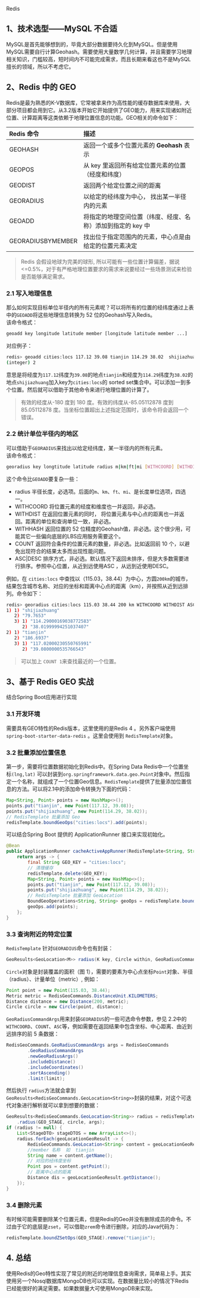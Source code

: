 Redis 
<a name="uTlPT"></a>
## 1、技术选型——MySQL 不合适
MySQL是首先能够想到的，毕竟大部分数据要持久化到MySQL。但是使用MySQL需要自行计算Geohash。需要使用大量数学几何计算，并且需要学习地理相关知识，门槛较高，短时间内不可能完成需求，而且长期来看这也不是MySQL擅长的领域，所以不考虑它。
<a name="eAWKI"></a>
## 2、Redis 中的 GEO
Redis是最为熟悉的K-V数据库，它常被拿来作为高性能的缓存数据库来使用，大部分项目都会用到它。从3.2版本开始它开始提供了GEO能力，用来实现诸如附近位置、计算距离等这类依赖于地理位置信息的功能。GEO相关的命令如下：

| Redis 命令 | 描述 |
| :--- | :--- |
| GEOHASH | 返回一个或多个位置元素的 **Geohash** 表示 |
| GEOPOS | 从 key 里返回所有给定位置元素的位置（经度和纬度） |
| GEODIST | 返回两个给定位置之间的距离 |
| GEORADIUS | 以给定的经纬度为中心， 找出某一半径内的元素 |
| GEOADD | 将指定的地理空间位置（纬度、经度、名称）添加到指定的 key 中 |
| GEORADIUSBYMEMBER | 找出位于指定范围内的元素，中心点是由给定的位置元素决定 |

> Redis 会假设地球为完美的球形, 所以可能有一些位置计算偏差，据说<=0.5%，对于有严格地理位置要求的需求来说要经过一些场景测试来检验是否能够满足需求。

<a name="Cvvcj"></a>
### 2.1 写入地理信息
那么如何实现目标单位半径内的所有元素呢？可以将所有的位置的经纬度通过上表中的`GEOADD`将这些地理信息转换为 52 位的Geohash写入Redis。<br />该命令格式：
```bash
geoadd key longitude latitude member [longitude latitude member ...]
```
对应例子：
```bash
redis> geoadd cities:locs 117.12 39.08 tianjin 114.29 38.02  shijiazhuang
(integer) 2
```
意思是将经度为`117.12`纬度为`39.08`的地点`tianjin`和经度为`114.29`纬度为`38.02`的地点`shijiazhuang`加入key为`cities:locs`的 sorted set集合中。可以添加一到多个位置。然后就可以借助于其他命令来进行地理位置的计算了。
> 有效的经度从-180 度到 180 度。有效的纬度从-85.05112878 度到 85.05112878 度。当坐标位置超出上述指定范围时，该命令将会返回一个错误。

<a name="6k1BK"></a>
### 2.2 统计单位半径内的地区
可以借助于`GEORADIUS`来找出以给定经纬度，某一半径内的所有元素。<br />该命令格式：
```bash
georadius key longtitude latitude radius m|km|ft|mi [WITHCOORD] [WITHDIST] [WITHHASH] [COUNT count] [ASC|DESC]
```
这个命令比`GEOADD`要复杂一些：

- radius 半径长度，必选项。后面的`m`、`km`、`ft`、`mi`、是长度单位选项，四选一。
- WITHCOORD 将位置元素的经度和维度也一并返回，非必选。
- WITHDIST 在返回位置元素的同时， 将位置元素与中心点的距离也一并返回。距离的单位和查询单位一致，非必选。
- WITHHASH 返回位置的 52 位精度的Geohash值，非必选。这个很少用，可能其它一些偏向底层的LBS应用服务需要这个。
- COUNT 返回符合条件的位置元素的数量，非必选。比如返回前 10 个，以避免出现符合的结果太多而出现性能问题。
- ASC|DESC 排序方式，非必选。默认情况下返回未排序，但是大多数需要进行排序。参照中心位置，从近到远使用ASC ，从远到近使用DESC。

例如，在 `cities:locs` 中查找以（115.03，38.44）为中心，方圆`200km`的城市，结果包含城市名称、对应的坐标和距离中心点的距离（km），并按照从近到远排列。命令如下：
```bash
redis> georadius cities:locs 115.03 38.44 200 km WITHCOORD WITHDIST ASC
1) 1) "shijiazhuang"
   2) "79.7653"
   3) 1) "114.29000169038772583"
      2) "38.01999994251037407"
2) 1) "tianjin"
   2) "186.6937"
   3) 1) "117.02000230550765991"
      2) "39.0800000535766543"
```
> 可以加上 `COUNT 1`来查找最近的一个位置。

<a name="NqkhS"></a>
## 3、基于 Redis GEO 实战
结合Spring Boot应用进行实现
<a name="2lOIM"></a>
### 3.1 开发环境
需要具有GEO特性的Redis版本，这里使用的是Redis 4 。另外客户端使用 `spring-boot-starter-data-redis` 。这里会使用到 `RedisTemplate`对象。
<a name="tulCO"></a>
### 3.2 批量添加位置信息
第一步，需要将位置数据初始化到Redis中。在Spring Data Redis中一个位置坐标`(lng,lat)` 可以封装到`org.springframework.data.geo.Point`对象中。然后指定一个名称，就组成了一个位置Geo信息。`RedisTemplate`提供了批量添加位置信息的方法。可以将2.1中的添加命令转换为下面的代码：
```java
Map<String, Point> points = new HashMap<>();
points.put("tianjin", new Point(117.12, 39.08));
points.put("shijiazhuang", new Point(114.29, 38.02));
// RedisTemplate 批量添加 Geo
redisTemplate.boundGeoOps("cities:locs").add(points);
```
可以结合Spring Boot 提供的 ApplicationRunner 接口来实现初始化。
```java
@Bean
public ApplicationRunner cacheActiveAppRunner(RedisTemplate<String, String> redisTemplate) {
    return args -> {
        final String GEO_KEY = "cities:locs";
        // 清理缓存
        redisTemplate.delete(GEO_KEY);
        Map<String, Point> points = new HashMap<>();
        points.put("tianjin", new Point(117.12, 39.08));
        points.put("shijiazhuang", new Point(114.29, 38.02));
        // RedisTemplate 批量添加 GeoLocation
        BoundGeoOperations<String, String> geoOps = redisTemplate.boundGeoOps(GEO_KEY);
        geoOps.add(points);
    };
}
```
<a name="5WouZ"></a>
### 3.3 查询附近的特定位置
`RedisTemplate` 针对`GEORADIUS`命令也有封装：
```java
GeoResults<GeoLocation<M>> radius(K key, Circle within, GeoRadiusCommandArgs args)
```
`Circle`对象是封装覆盖的面积（图 1），需要的要素为中心点坐标`Point`对象、半径（radius）、计量单位（metric）, 例如：
```java
Point point = new Point(115.03, 38.44);
Metric metric = RedisGeoCommands.DistanceUnit.KILOMETERS;
Distance distance = new Distance(200, metric);
Circle circle = new Circle(point, distance);
```
`GeoRadiusCommandArgs`用来封装`GEORADIUS`的一些可选命令参数，参见 2.2中的`WITHCOORD`、`COUNT`、`ASC`等，例如需要在返回结果中包含坐标、中心距离、由近到远排序的前 5 条数据：
```java
RedisGeoCommands.GeoRadiusCommandArgs args = RedisGeoCommands
        .GeoRadiusCommandArgs
        .newGeoRadiusArgs()
        .includeDistance()
        .includeCoordinates()
        .sortAscending()
        .limit(limit);
```
然后执行 `radius`方法就会拿到`GeoResults<RedisGeoCommands.GeoLocation<String>>`封装的结果，对这个可迭代对象进行解析就可以拿到想要的数据：
```java
GeoResults<RedisGeoCommands.GeoLocation<String>> radius = redisTemplate.opsForGeo()
    .radius(GEO_STAGE, circle, args);
if (radius != null) {
    List<StageDTO> stageDTOS = new ArrayList<>();
    radius.forEach(geoLocationGeoResult -> {
        RedisGeoCommands.GeoLocation<String> content = geoLocationGeoResult.getContent();
        //member 名称  如  tianjin
        String name = content.getName();
        // 对应的经纬度坐标
        Point pos = content.getPoint();
        // 距离中心点的距离
        Distance dis = geoLocationGeoResult.getDistance();
    });
}
```
<a name="Tdsxe"></a>
### 3.4 删除元素
有时候可能需要删除某个位置元素，但是Redis的Geo并没有删除成员的命令。不过由于它的底层是`zset`，可以借助`zrem`命令进行删除，对应的Java代码为：
```java
redisTemplate.boundZSetOps(GEO_STAGE).remove("tianjin");
```
<a name="pI0cX"></a>
## 4. 总结
使用Redis的Geo特性实现了常见的附近的地理信息查询需求，简单易上手。其实使用另一个Nosql数据库MongoDB也可以实现。在数据量比较小的情况下Redis已经能很好的满足需要。如果数据量大可使用MongoDB来实现。

